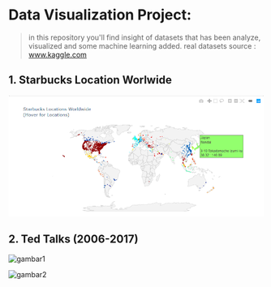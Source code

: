 # Data Visualization Project: 
>in this repository you'll find insight of datasets that has been analyze, visualized and some machine learning added. 
>real datasets source : www.kaggle.com

## 1.  Starbucks Location Worlwide
![gambar1](https://github.com/timisid/Data-Visualization-Project/blob/master/Starbucks%20Location%20Worldwide/Starbucks_Location.PNG)

## 2. Ted Talks (2006-2017)
![gambar1](https://github.com/timisid/Data-Visualization-and-Machine-Learning/blob/master/TED%20Talks%20(Visualization%20and%20Recommender%20System)/Capture.PNG)

![gambar2](https://github.com/timisid/Data-Visualization-and-Machine-Learning/blob/master/TED%20Talks%20(Visualization%20and%20Recommender%20System)/.PNG)

